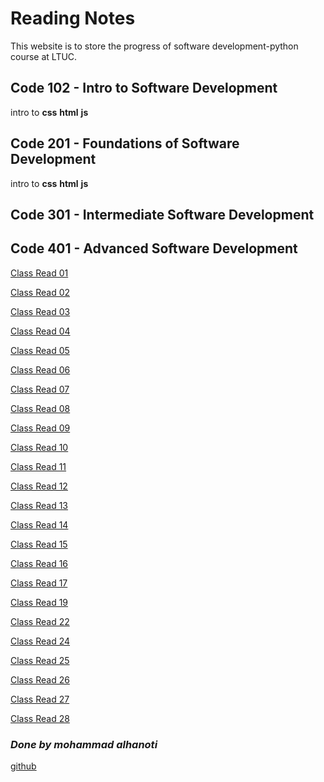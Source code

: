 # Reading Notes
This website is to store the progress of software development-python course at LTUC.

## Code 102 - Intro to Software Development

intro to __css__ __html__ __js__

## Code 201 - Foundations of Software Development

intro to __css__ __html__ __js__

## Code 301 - Intermediate Software Development



## Code 401 - Advanced Software Development

[Class Read 01](./read-01.md)

[Class Read 02](./read-02.md)

[Class Read 03](./read-03.md)

[Class Read 04](./read-04.md)

[Class Read 05](./read-05.md)

[Class Read 06](./read-06.md)

[Class Read 07](./read-07.md)

[Class Read 08](./read-08.md)

[Class Read 09](./read-09.md)

[Class Read 10](./read-10.md)

[Class Read 11](./read-11.md)

[Class Read 12](./read-12.md)

[Class Read 13](./read-13.md)

[Class Read 14](./read-14.md)

[Class Read 15](./read-15.md)

[Class Read 16](./read-16.md)

[Class Read 17](./read-17.md)

[Class Read 19](./read-19.md)

[Class Read 22](./read-22.md)

[Class Read 24](./read-24.md)

[Class Read 25](./read-25.md)

[Class Read 26](./read-26.md)

[Class Read 27](./read-27.md)

[Class Read 28](./read-28.md)

### ***Done by mohammad alhanoti***
[github](https://github.com/MohdHanoti)
